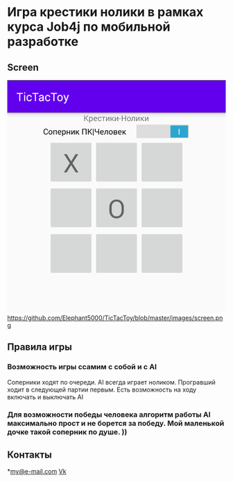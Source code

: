 # Игра крестики нолики в рамках курса Job4j по мобильной разработке

## Screen
![ScreenShot](images/screen.png)
https://github.com/Elephant5000/TicTacToy/blob/master/images/screen.png

## Правила игры
### Возможность игры ссамим с собой и с AI
Соперники ходят по очереди. AI всегда играет ноликом. Програвший ходит в следующей партии первым. Есть возможность на ходу включать и выключать AI 

### Для возможности победы человека алгоритм работы AI максимально прост и не борется за победу. Мой маленькой дочке такой соперник по душе. ))
 

## Контакты
*my@e-mail.com
[Vk](https://vk.com/)

